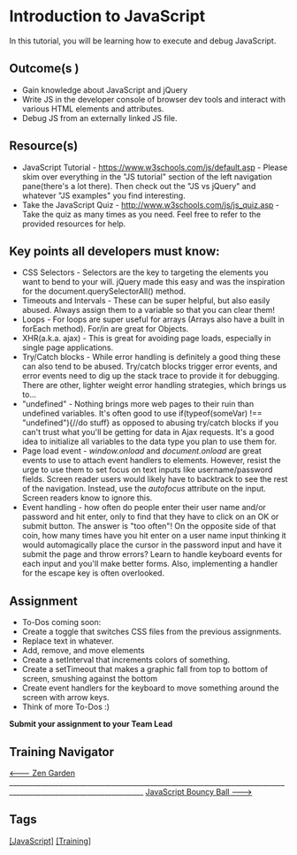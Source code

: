 # Introduction to JavaScript
In this tutorial, you will be learning how to execute and debug JavaScript.

## Outcome(s )
* Gain knowledge about JavaScript and jQuery
* Write JS in the developer console of browser dev tools and interact with various HTML elements and attributes.
* Debug JS from an externally linked JS file.

## Resource(s)
* JavaScript Tutorial - https://www.w3schools.com/js/default.asp - Please skim over everything in the "JS tutorial" section of the left navigation pane(there's a lot there). Then check out the "JS vs jQuery" and whatever "JS examples" you find interesting.
* Take the JavaScript Quiz - http://www.w3schools.com/js/js_quiz.asp - Take the quiz as many times as you need. Feel free to refer to the provided resources for help.

## Key points all developers must know:
* CSS Selectors - Selectors are the key to targeting the elements you want to bend to your will. jQuery made this easy and was the inspiration for the document.querySelectorAll() method.
* Timeouts and Intervals - These can be super helpful, but also easily abused. Always assign them to a variable so that you can clear them!
* Loops - For loops are super useful for arrays (Arrays also have a built in forEach method). For/in are great for Objects.
* XHR(a.k.a. ajax) - This is great for avoiding page loads, especially in single page applications.
* Try/Catch blocks - While error handling is definitely a good thing these can also tend to be abused. Try/catch blocks trigger error events, and error events need to dig up the stack trace to provide it for debugging. There are other, lighter weight error handling strategies, which brings us to...
* "undefined" - Nothing brings more web pages to their ruin than undefined variables. It's often good to use if(typeof(someVar) !== "undefined"){//do stuff} as opposed to abusing try/catch blocks if you can't trust what you'll be getting for data in Ajax requests. It's a good idea to initialize all variables to the data type you plan to use them for.
* Page load event - *window.onload* and *document.onload* are great events to use to attach event handlers to elements. However, resist the urge to use them to set focus on text inputs like username/password fields. Screen reader users would likely have to backtrack to see the rest of the navigation. Instead, use the *autofocus* attribute on the input. Screen readers know to ignore this.
* Event handling - how often do people enter their user name and/or password and hit enter, only to find that they have to click on an OK or submit button. The answer is "too often"! On the opposite side of that coin, how many times have you hit enter on a user name input thinking it would automagically place the cursor in the password input and have it submit the page and throw errors? Learn to handle keyboard events for each input and you'll make better forms. Also, implementing a handler for the escape key is often overlooked.

## Assignment
- To-Dos coming soon:
- Create a toggle that switches CSS files from the previous assignments.
- Replace text in whatever.
- Add, remove, and move elements
- Create a setInterval that increments colors of something.
- Create a setTimeout that makes a graphic fall from top to bottom of screen, smushing against the bottom
- Create event handlers for the keyboard to move something around the screen with arrow keys.
- Think of more To-Dos :)
 
**Submit your assignment to your Team Lead**

## Training Navigator
[<--- Zen Garden](https://code.cmich.edu/IT-AppDevelopment/Documentation/wiki/-/wikis/Training-Assignment-3---CSS-Zen-Garden) ____________________________________________________________________________________________________________________ [JavaScript Bouncy Ball --->](https://code.cmich.edu/IT-AppDevelopment/Documentation/wiki/-/wikis/Training-Assignment-5---JavaScript-Bouncy-Ball)

## Tags
[[JavaScript]](https://code.cmich.edu/search?project_id=365&repository_ref=master&scope=wiki_blobs&search=JavaScriptTag)
[[Training]](https://code.cmich.edu/search?project_id=365&repository_ref=master&scope=wiki_blobs&search=TrainingTag)